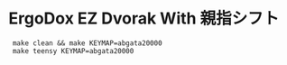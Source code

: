 # ErgoDox EZ Dvorak With 親指シフト

```
 make clean && make KEYMAP=abgata20000
 make teensy KEYMAP=abgata20000
```
